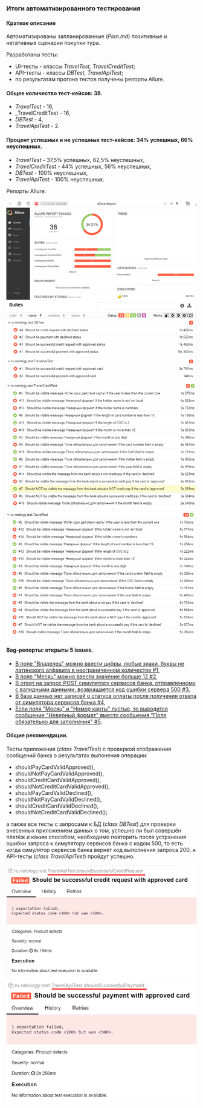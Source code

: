 ### Итоги автоматизированного тестирования
#### Краткое описание
Автоматизированы запланированные (_Plan.md_) позитивные и негативные сценарии покупки тура.

Разработаны тесты:
* UI-тесты - классы _TravelTest, TravelCreditTest_;
* API-тесты - классы _DBTest_, _TravelApiTest_;
* по результатам прогона тестов получены репорты Allure.
#### Общее количество тест-кейсов: 38.
* _TravelTest_ - 16,
* _TravelCreditTest - 16,
* _DBTest_ - 4,
* _TravelApiTest_ - 2.
#### Процент успешных и не успешных тест-кейсов: 34% успешных, 66% неуспешных.
* _TravelTest_ - 37,5% успешных, 62,5% неуспешных,
* _TravelCreditTest_ - 44% успешных, 56% неуспешных,
* _DBTest_ - 100% неуспешных,
* _TravelApiTest_ - 100% неуспешных.

Репорты Allure:

  ![img.png](images/img.png)
  ![img_3.png](images/img_3.png)
  ![img_1.png](images/img_1.png)
  ![img_2.png](images/img_2.png)

 

#### Bag-репорты: открыты 5 issues.
* [В поле "Владелец" можно ввести цифры, любые знаки, буквы не латинского алфавита в неограниченном количестве #1](https://github.com/KomarovaN/QA50-diplom/issues/1),
* [В поле "Месяц" можно ввести значение больше 12 #2](https://github.com/KomarovaN/QA50-diplom/issues/2),
* [В ответ на запрос POST симулятору сервисов банка, отправленному с валидными данными, возвращается код ошибки сервера 500 #3](https://github.com/KomarovaN/QA50-diplom/issues/3),
* [В базе данных нет записей о статусе оплаты после получения ответа от симулятора сервисов банка #4](https://github.com/KomarovaN/QA50-diplom/issues/4),
* [Если поля "Месяц" и "Номер карты" пустые, то выводится сообщение "Неверный формат" вместо сообщения "Поле обязательно для заполнения" #5](https://github.com/KomarovaN/QA50-diplom/issues/5).

#### Общие рекомендации.
Тесты приложения (_class TravelTest_) с проверкой отображения сообщений банка о результатах выпонения операции:
* shouldPayCardValidApproved(),
* shouldNotPayCardValidApproved(),
* shouldCreditCardValidApproved(),
* shouldNotCreditCardValidApproved(),
* shouldPayCardValidDeclined(),
* shouldNotPayCardValidDeclined(),
* shouldCreditCardValidDeclined(),
* shouldNotCreditCardValidDeclined();

а также все тесты с запросами к БД (_class DBTest_) для проверки внесенных приложением данных
о том, успешно ли был совершён платёж и каким способом,
необходимо повторить после устранения ошибки запроса к симулятору сервисов банка с кодом 500,
то есть когда симулятор сервисов банка вернет код выполнения запроса 200,
и API-тесты (_class TravelApiTest_) пройдут успешно.

![img_6.png](images/img_6.png)
![img_7.png](images/img_7.png)


